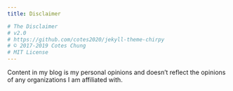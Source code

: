 ```yaml
---
title: Disclaimer

# The Disclaimer
# v2.0
# https://github.com/cotes2020/jekyll-theme-chirpy
# © 2017-2019 Cotes Chung
# MIT License
---
```


Content in my blog is my personal opinions and doesn’t reflect the opinions of any organizations I am affiliated with.

